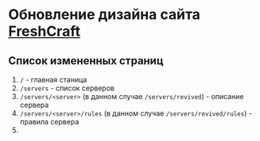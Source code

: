 # Обновление дизайна сайта [FreshCraft](https://freshcraft.org/)
## Список измененных страниц
1. `/` - главная станица
2. `/servers` - список серверов
3. `/servers/<server>` (в данном случае `/servers/revived`) - описание сервера
4. `/servers/<server>/rules` (в данном случае `/servers/revived/rules`) - правила сервера
5. 